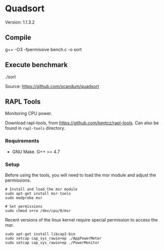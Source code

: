 # Quadsort

Version:  1.1.3.2

## Compile

g++ -O3 -fpermissive bench.c -o sort

## Execute benchmark

./sort

Source: https://github.com/scandum/quadsort


## RAPL Tools

Monitoring CPU power.

Download rapl-tools, from https://github.com/kentcz/rapl-tools.
Can also be found in `rapl-tools` directory.

### Requirements

* GNU Make. G++ >= 4.7

### Setup

Before using the tools, you will need to load the msr module and adjust the permissions.

```
# Install and load the msr module
sudo apt-get install msr-tools
sudo modprobe msr

# Set permissions
sudo chmod o+rw /dev/cpu/0/msr
```
Recent versions of the linux kernel require special permission to access the msr.
```
sudo apt-get install libcap2-bin
sudo setcap cap_sys_rawio+ep ./AppPowerMeter
sudo setcap cap_sys_rawio+ep ./PowerMonitor
```
